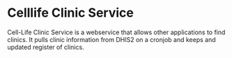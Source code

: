 # Celllife Clinic Service

Cell-Life Clinic Service is a webservice that allows other applications to find clinics. It pulls clinic information 
from DHIS2 on a cronjob and keeps and updated register of clinics.

